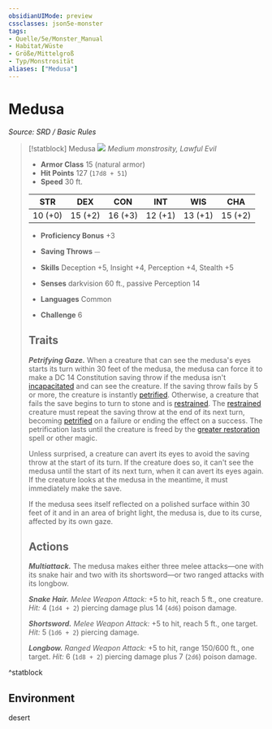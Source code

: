 ```yaml
---
obsidianUIMode: preview
cssclasses: json5e-monster
tags:
- Quelle/5e/Monster_Manual
- Habitat/Wüste
- Größe/Mittelgroß
- Typ/Monstrosität
aliases: ["Medusa"]
---
```

# Medusa
*Source: SRD / Basic Rules*  

> [!statblock] Medusa
> ![](compendium/bestiary/monstrosity/token/medusa.png#token)
> *Medium monstrosity, Lawful Evil*
> 
> - **Armor Class** 15  (natural armor)
> - **Hit Points** 127 (`17d8 + 51`)
> - **Speed** 30 ft.
> 
> |STR|DEX|CON|INT|WIS|CHA|
> |:---:|:---:|:---:|:---:|:---:|:---:|
> |10 (+0)|15 (+2)|16 (+3)|12 (+1)|13 (+1)|15 (+2)|
> 
> - **Proficiency Bonus** +3
> - **Saving Throws** ⏤
> - **Skills** Deception +5, Insight +4, Perception +4, Stealth +5
> - **Senses** darkvision 60 ft., passive Perception 14
> 
> - **Languages** Common
> - **Challenge** 6
> 
> ## Traits
> 
> ***Petrifying Gaze.*** When a creature that can see the medusa's eyes starts its turn within 30 feet of the medusa, the medusa can force it to make a DC 14 Constitution saving throw if the medusa isn't [incapacitated](rules/conditions.md#incapacitated) and can see the creature. If the saving throw fails by 5 or more, the creature is instantly [petrified](rules/conditions.md#petrified). Otherwise, a creature that fails the save begins to turn to stone and is [restrained](rules/conditions.md#restrained). The [restrained](rules/conditions.md#restrained) creature must repeat the saving throw at the end of its next turn, becoming [petrified](rules/conditions.md#petrified) on a failure or ending the effect on a success. The petrification lasts until the creature is freed by the  [greater restoration](compendium/spells/greater-restoration.md) spell or other magic.
> 
> Unless surprised, a creature can avert its eyes to avoid the saving throw at the start of its turn. If the creature does so, it can't see the medusa until the start of its next turn, when it can avert its eyes again. If the creature looks at the medusa in the meantime, it must immediately make the save.
> 
> If the medusa sees itself reflected on a polished surface within 30 feet of it and in an area of bright light, the medusa is, due to its curse, affected by its own gaze.
> 
> ## Actions
> 
> ***Multiattack.*** The medusa makes either three melee attacks—one with its snake hair and two with its shortsword—or two ranged attacks with its longbow.
> 
> ***Snake Hair.*** *Melee Weapon Attack:* +5 to hit, reach 5 ft., one creature. *Hit:* 4 (`1d4 + 2`) piercing damage plus 14 (`4d6`) poison damage.
> 
> ***Shortsword.*** *Melee Weapon Attack:* +5 to hit, reach 5 ft., one target. *Hit:* 5 (`1d6 + 2`) piercing damage.
> 
> ***Longbow.*** *Ranged Weapon Attack:* +5 to hit, range 150/600 ft., one target. *Hit:* 6 (`1d8 + 2`) piercing damage plus 7 (`2d6`) poison damage.
^statblock

## Environment

desert